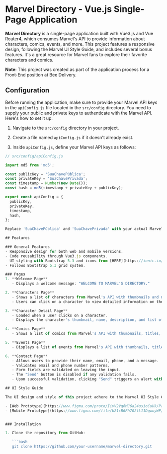 # Marvel Directory - Vue.js Single-Page Application

**Marvel Directory** is a single-page application built with Vue3.js and Vue Router4, which consumes Marvel's API to provide information about characters, comics, events, and more. This project features a responsive design, following the Marvel UI Style Guide, and includes several bonus features. It's a great resource for Marvel fans to explore their favorite characters and comics.

**Note**: This project was created as part of the application process for a Front-End position at Bee Delivery.

## Configuration

Before running the application, make sure to provide your Marvel API keys in the `apiConfig.js` file located in the `src/config` directory. You need to supply your public and private keys to authenticate with the Marvel API. Here's how to set it up:

1. Navigate to the `src/config` directory in your project.

2. Create a file named `apiConfig.js` if it doesn't already exist.

3. Inside `apiConfig.js`, define your Marvel API keys as follows:

```javascript
// src/config/apiConfig.js

import md5 from 'md5';

const publicKey = 'SuaChavePública';
const privateKey = 'SuaChavePrivada';
const timestamp = Number(new Date());
const hash = md5(timestamp + privateKey + publicKey);

export const apiConfig = {
  publicKey,
  privateKey,
  timestamp,
  hash,
};

Replace 'SuaChavePública' and 'SuaChavePrivada' with your actual Marvel API keys. Ensure that you keep these keys confidential.

## Features

### General Features
- Responsive design for both web and mobile versions.
- Code reusability through Vue3.js components.
- UI styling with Bootstrap 5.3 and icons from [HERE](https://ionic.io/ionicons).
- Follows Bootstrap 5.3 grid system.

### Pages
1. **Welcome Page**
   - Displays a welcome message: "WELCOME TO MARVEL'S DIRECTORY."

2. **Characters Page**
   - Shows a list of characters from Marvel's API with thumbnails and names.
   - Users can click on a character to view detailed information on the Character Detail Page.

3. **Character Detail Page**
   - Loaded when a user clicks on a character.
   - Displays the character's thumbnail, name, description, and list of associated comics.

4. **Comics Page**
   - Shows a list of comics from Marvel's API with thumbnails, titles, and the number of pages.

5. **Events Page**
   - Displays a list of events from Marvel's API with thumbnails, titles, descriptions, and dates.

6. **Contact Page**
   - Allows users to provide their name, email, phone, and a message.
   - Validates email and phone number patterns.
   - Form fields are validated on leaving the input.
   - The "Send" button is disabled if any validation fails.
   - Upon successful validation, clicking "Send" triggers an alert with a thank you message.

## UI Style Guide

The UI design and style of this project adhere to the Marvel UI Style Guide. Refer to the provided web and mobile prototypes in Figma for design details.

- [Web Prototype](https://www.figma.com/proto/IivV2Vq6MJ6a24usioCuUk/Prot%C3%B3tipos-teste-Frontend---Bee-Delivery?type=design&node-id=212-63&viewport=1176%2C813%2C0.33&t=qEb3f4U1t5a4suOv-0&scaling=scale-down&starting-point-node-id=212%3A45)
- [Mobile Prototype](https://www.figma.com/file/b21cB6Ph702fL11DqwoyWP/Teste-Frontend---Bee-Delivery?type=design&node-id=7-10&mode=design&t=kfMaOsZL9enV94hq-0)


### Installation

1. Clone the repository from GitHub:

   ```bash
   git clone https://github.com/your-username/marvel-directory.git
